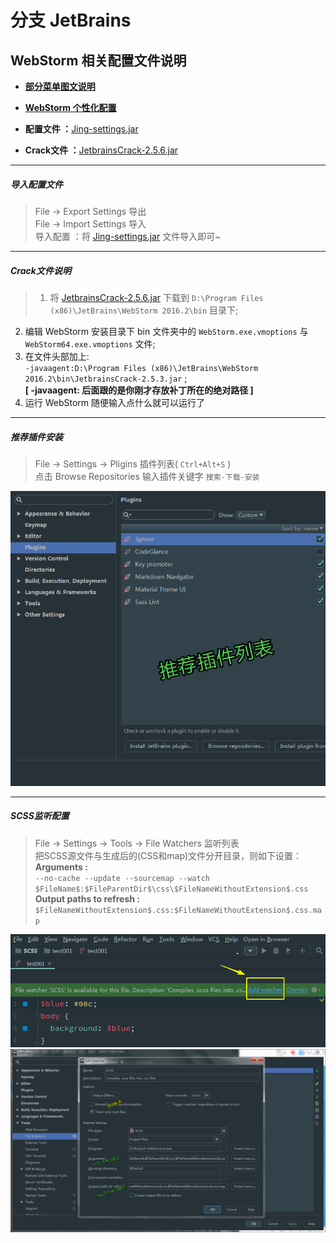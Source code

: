 # 分支 JetBrains
## WebStorm 相关配置文件说明
* [**部分菜单图文说明**](https://github.com/Blue-Jing/IDE-config/tree/JetBrains/ws_img)  
 
* [**WebStorm 个性化配置**](https://github.com/Blue-Jing/IDE-config/blob/JetBrains/Other-instructions/configure-directory-introduce.md)

* **配置文件 ：**[Jing-settings.jar](https://raw.githubusercontent.com/Blue-Jing/IDE-config/JetBrains/Jing-settings.jar)  

* **Crack文件 ：**[JetbrainsCrack-2.5.6.jar](https://raw.githubusercontent.com/Blue-Jing/IDE-config/JetBrains/JetbrainsCrack-2.5.6.jar)  

---
##### 导入配置文件
>File -> Export Settings 导出  
File -> Import Settings 导入  
导入配置 ：将 [Jing-settings.jar](https://raw.githubusercontent.com/Blue-Jing/IDE-config/JetBrains/Jing-settings.jar) 文件导入即可~  

---
##### Crack文件说明
>1. 将 [JetbrainsCrack-2.5.6.jar](https://raw.githubusercontent.com/Blue-Jing/IDE-config/JetBrains/JetbrainsCrack-2.5.6.jar) 下载到 `D:\Program Files (x86)\JetBrains\WebStorm 2016.2\bin` 目录下;  
2. 编辑 WebStorm 安装目录下 bin 文件夹中的 `WebStorm.exe.vmoptions` 与 `WebStorm64.exe.vmoptions` 文件;  
3. 在文件头部加上:  
 `-javaagent:D:\Program Files (x86)\JetBrains\WebStorm 2016.2\bin\JetbrainsCrack-2.5.3.jar` ;  
**[ -javaagent: 后面跟的是你刚才存放补丁所在的绝对路径 ]**  
4. 运行 WebStorm 随便输入点什么就可以运行了  

---
##### 推荐插件安装
>File -> Settings -> Pligins 插件列表( `Ctrl+Alt+S` )  
点击 Browse Repositories 输入插件关键字 `搜索-下载-安装`   

![Screenshot](https://github.com/Blue-Jing/IDE-config/blob/JetBrains/ws_img/WS-Plug_in_unit.png)  

---
##### SCSS监听配置
>File -> Settings -> Tools -> File Watchers 监听列表  
把SCSS源文件与生成后的(CSS和map)文件分开目录，则如下设置：  
**Arguments :**  
`--no-cache --update --sourcemap --watch $FileName$:$FileParentDir$\css\$FileNameWithoutExtension$.css`  
**Output paths to refresh :**  
`$FileNameWithoutExtension$.css:$FileNameWithoutExtension$.css.map`  
  
![Screenshot](https://github.com/Blue-Jing/IDE-config/blob/JetBrains/ws_img/SCSS-monitor_cue.png)  
![Screenshot](https://github.com/Blue-Jing/IDE-config/blob/JetBrains/ws_img/SCSS-monitor_config.png)  
